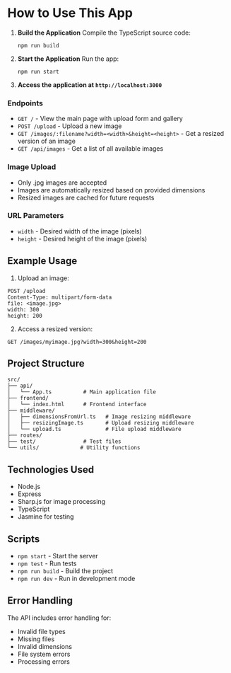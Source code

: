 # How to Use This App

1. **Build the Application**
   Compile the TypeScript source code:

   ```
   npm run build
   ```

2. **Start the Application**
   Run the app:

   ```
   npm run start
   ```

3. **Access the application at `http://localhost:3000`**

### Endpoints

- `GET /` - View the main page with upload form and gallery
- `POST /upload` - Upload a new image
- `GET /images/:filename?width=<width>&height=<height>` - Get a resized version of an image
- `GET /api/images` - Get a list of all available images

### Image Upload

- Only .jpg images are accepted
- Images are automatically resized based on provided dimensions
- Resized images are cached for future requests

### URL Parameters

- `width` - Desired width of the image (pixels)
- `height` - Desired height of the image (pixels)

## Example Usage

1. Upload an image:

```
POST /upload
Content-Type: multipart/form-data
file: <image.jpg>
width: 300
height: 200
```

2. Access a resized version:

```
GET /images/myimage.jpg?width=300&height=200
```

## Project Structure

```
src/
├── api/
│   └── App.ts          # Main application file
├── frontend/
│   └── index.html      # Frontend interface
├── middleware/
│   ├── dimensionsFromUrl.ts   # Image resizing middleware
│   ├── resizingImage.ts       # Upload resizing middleware
│   └── upload.ts              # File upload middleware
├── routes/
├── test/               # Test files
└── utils/             # Utility functions
```

## Technologies Used

- Node.js
- Express
- Sharp.js for image processing
- TypeScript
- Jasmine for testing

## Scripts

- `npm start` - Start the server
- `npm test` - Run tests
- `npm run build` - Build the project
- `npm run dev` - Run in development mode

## Error Handling

The API includes error handling for:

- Invalid file types
- Missing files
- Invalid dimensions
- File system errors
- Processing errors
